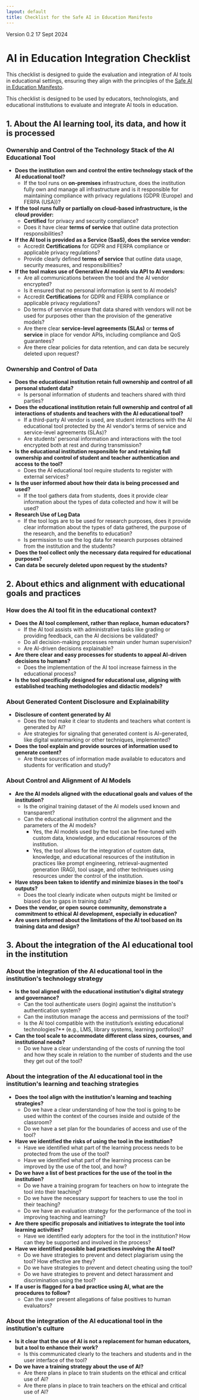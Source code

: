 ```yaml
---
layout: default
title: Checklist for the Safe AI in Education Manifesto
---
```

Version 0.2 17 Sept 2024 

# AI in Education Integration Checklist

This checklist is designed to guide the evaluation and integration of AI tools in educational settings, ensuring they align with the principles of the [Safe AI in Education Manifesto](https://manifesto.safeaieducation.org/).

This checklist is designed to be used by educators, technologists, and educational institutions to evaluate and integrate AI tools in education.

## 1. About the AI learning tool, its data, and how it is processed  

### Ownership and Control of the Technology Stack of the AI Educational Tool

- **Does the institution own and control the entire technology stack of the AI educational tool?**
  - If the tool runs on **on-premises** infrastructure, does the institution fully own and manage all infrastructure and is it responsible for maintaining compliance with privacy regulations (GDPR (Europe) and FERPA (USA))?
- **If the tool runs fully or partially on cloud-based infrastructure, is the cloud provider:**
  - **Certified** for privacy and security compliance?
  - Does it have clear **terms of service** that outline data protection responsibilities?
- **If the AI tool is provided as a Service (SaaS), does the service vendor:**
  - Accredit **Certifications** for GDPR and FERPA compliance or applicable privacy regulations?
  - Provide clearly defined **terms of service** that outline data usage, security measures, and responsibilities?
- **If the tool makes use of Generative AI models via API to AI vendors:**
  - Are all communications between the tool and the AI vendor encrypted?  
  - Is it ensured that no personal information is sent to AI models?
  - Accredit **Certifications** for GDPR and FERPA compliance or applicable privacy regulations?
  - Do terms of service ensure that data shared with vendors will not be used for purposes other than the provision of the generative models?
  - Are there clear **service-level agreements (SLAs)** or **terms of service** in place for vendor APIs, including compliance and QoS guarantees?
  - Are there clear policies for data retention, and can data be securely deleted upon request?

### Ownership and Control of Data

- **Does the educational institution retain full ownership and control of all personal student data?**
  - Is personal information of students and teachers shared with third parties?
- **Does the educational institution retain full ownership and control of all interactions of students and teachers with the AI educational tool?**
  - If a third-party AI vendor is used, are student interactions with the AI educational tool protected by the AI vendor's terms of service and service-level agreements (SLAs)?
  - Are students' personal information and interactions with the tool encrypted both at rest and during transmission?
- **Is the educational institution responsible for and retaining full ownership and control of student and teacher authentication and access to the tool?**
  - Does the AI educational tool require students to register with external services?
- **Is the user informed about how their data is being processed and used?**  
  - If the tool gathers data from students, does it provide clear information about the types of data collected and how it will be used?
- **Research Use of Log Data**  
  - If the tool logs are to be used for research purposes, does it provide clear information about the types of data gathered, the purpose of the research, and the benefits to education?
  - Is permission to use the log data for research purposes obtained from the institution and the students?
- **Does the tool collect only the necessary data required for educational purposes?**
- **Can data be securely deleted upon request by the students?**

## 2. About ethics and alignment with educational goals and practices

### How does the AI tool fit in the educational context?

- **Does the AI tool complement, rather than replace, human educators?**
  - If the AI tool assists with administrative tasks like grading or providing feedback, can the AI decisions be validated?
  - Do all decision-making processes remain under human supervision?
  - Are AI-driven decisions explainable?
- **Are there clear and easy processes for students to appeal AI-driven decisions to humans?**
  - Does the implementation of the AI tool increase fairness in the educational process?
- **Is the tool specifically designed for educational use, aligning with established teaching methodologies and didactic models?**

### About Generated Content Disclosure and Explainability

- **Disclosure of content generated by AI**
  - Does the tool make it clear to students and teachers what content is generated by AI?
  - Are strategies for signaling that generated content is AI-generated, like digital watermarking or other techniques, implemented?
- **Does the tool explain and provide sources of information used to generate content?**
  - Are these sources of information made available to educators and students for verification and study?

### About Control and Alignment of AI Models

- **Are the AI models aligned with the educational goals and values of the institution?**
  - Is the original training dataset of the AI models used known and transparent?
  - Can the educational institution control the alignment and the parameters of the AI models?
    - Yes, the AI models used by the tool can be fine-tuned with custom data, knowledge, and educational resources of the institution.
    - Yes, the tool allows for the integration of custom data, knowledge, and educational resources of the institution in practices like prompt engineering, retrieval-augmented generation (RAG), tool usage, and other techniques using resources under the control of the institution.
- **Have steps been taken to identify and minimize biases in the tool's outputs?**
  - Does the tool clearly indicate when outputs might be limited or biased due to gaps in training data?
- **Does the vendor, or open source community, demonstrate a commitment to ethical AI development, especially in education?**
- **Are users informed about the limitations of the AI tool based on its training data and design?**

## 3. About the integration of the AI educational tool in the institution

### About the integration of the AI educational tool in the institution's technology strategy

- **Is the tool aligned with the educational institution's digital strategy and governance?**
  - Can the tool authenticate users (login) against the institution's authentication system?
  - Can the institution manage the access and permissions of the tool?
  - Is the AI tool compatible with the institution’s existing educational technologies?** (e.g., LMS, library systems, learning portfolios)?
- **Can the tool scale to accommodate different class sizes, courses, and institutional needs?**
  - Do we have a clear understanding of the costs of running the tool and how they scale in relation to the number of students and the use they get out of the tool?  

### About the integration of the AI educational tool in the institution's learning and teaching strategies

- **Does the tool align with the institution's learning and teaching strategies?**
  - Do we have a clear understanding of how the tool is going to be used within the context of the courses inside and outside of the classroom?
  - Do we have a set plan for the boundaries of access and use of the tool?
- **Have we identified the risks of using the tool in the institution?**
  - Have we identified what part of the learning process needs to be protected from the use of the tool?
  - Have we identified what part of the learning process can be improved by the use of the tool, and how?
- **Do we have a list of best practices for the use of the tool in the institution?**
  - Do we have a training program for teachers on how to integrate the tool into their teaching?
  - Do we have the necessary support for teachers to use the tool in their teaching?
  - Do we have an evaluation strategy for the performance of the tool in improving teaching and learning?
- **Are there specific proposals and initiatives to integrate the tool into learning activities?**
  - Have we identified early adopters for the tool in the institution? How can they be supported and involved in the process?
- **Have we identified possible bad practices involving the AI tool?**
  - Do we have strategies to prevent and detect plagiarism using the tool? How effective are they?
  - Do we have strategies to prevent and detect cheating using the tool?
  - Do we have strategies to prevent and detect harassment and discrimination using the tool?
- **If a user is flagged for a bad practice using AI, what are the procedures to follow?**
  - Can the user present allegations of false positives to human evaluators?

### About the integration of the AI educational tool in the institution's culture

- **Is it clear that the use of AI is not a replacement for human educators, but a tool to enhance their work?**
  - Is this communicated clearly to the teachers and students and in the user interface of the tool?
- **Do we have a training strategy about the use of AI?**
  - Are there plans in place to train students on the ethical and critical use of AI?
  - Are there plans in place to train teachers on the ethical and critical use of AI?
